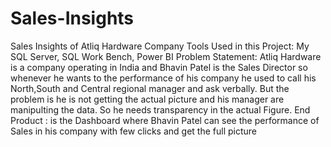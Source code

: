 # Sales-Insights
Sales Insights of Atliq Hardware Company
Tools Used in this Project: My SQL Server, SQL Work Bench, Power BI
Problem Statement: Atliq Hardware is a company operating in India and Bhavin Patel is the Sales Director so whenever he wants to the performance of his company he used to call his North,South and Central regional manager and ask verbally. But the problem is he is not getting the actual picture and his manager are manipulting the data.
So he needs transparency in the actual Figure.
End Product : is the Dashboard where Bhavin Patel can see the performance of Sales in his company with few clicks and get the full picture

